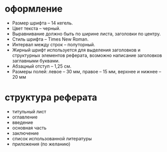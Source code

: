 # оформление
- Размер шрифта – 14 кегель.
- Цвет текста – черный.
- Выравнивание должно быть по ширине листа, заголовки по центру.
- Стиль шрифта – Times New Roman.  
- Интервал между строк – полуторный.
- Жирный шрифт используется для выделения заголовков и структурных элементов реферата, возможно написание заголовков заглавными буквами.
- Абзацный отступ – 1,25 см.
- Размеры полей: левое – 30 мм, правое – 15 мм, верхнее и нижнее – 20 мм

# структура реферата
- титульный лист
- оглавление
- введение
- основная часть
- заключение
- список использованной литературы
- приложения (по желанию)